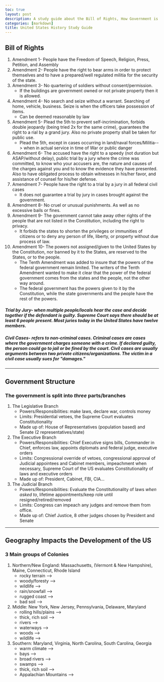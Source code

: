 ```yaml
---
toc: true
layout: post
description: A study guide about the Bill of Rights, How Government is structured, & How Geography Affects the Development of Places 
categories: [markdown]
title: United States History Study Guide
---
```


## Bill of Rights
1. Amendment 1- People have the Freedom of Speech, Religion, Press, Petition, and Assembly
2. Amendment 2- People have the right to bear arms in order to protect themselves and to have a prepared/well regulated militia for the security of the state.
3. Amendment 3- No quartering of soldiers without consent/permission. 
    - If the buildings are government owned or not private property then it is allowed.
4. Amendment 4- No search and seize without a warrant. Searching of home, vehicle, business. Seize is when the officers take possession of items.
    - Can be deemed reasonable by law
5. Amendment 5- Plead the 5th to prevent self-incrimination, forbids double jeopardy (being tried 2x for the same crime), guarantees the right to a rial by a grand jury. Also no private property shall be taken for public use. 
    - Plead the 5th, except in cases occurring in land/naval forces/Militia--> when in actual service in time of War or public danger
6. Amendment 6- The accused have the right to a speedy (not duration but ASAP/without delay), public trial by a jury where the crime was committed, to know who your accusers are, the nature and causes of the charges against you and to know the evidence they have presented. Also to have obligated process to obtain witnesses in his/her favor, and assistance of counsel for his/her defense.
7. Amendment 7- People have the right to a trial by a jury in all federal civil cases 
    - It does not guarantee a trial by jury in cases brought against the government.
8. Amendment 8- No cruel or unusual punishments. As well as no excessive bails or fines.
9. Amendment 9- The government cannot take away other rights of the people that are not listed in the Constitution, including the right to privacy.
    - It forbids the states to shorten the privileges or immunities of citizens or to deny any person of life, liberty, or property without due process of law.
10. Amendment 10- The powers not assigned/given to the United States by the Constitution, nor banned by it to the States, are reserved to the States, or to the people.
    - The Tenth Amendment was added to insure that the powers of the federal government remain limited. The writers of the Tenth Amendment wanted to make it clear that the power of the federal government comes from the states and the people, not the other way around.
    - The federal government has the powers given to it by the Constitution, while the state governments and the people have the rest of the powers.


##### **Trial by Jury**- when multiple people/locals hear the case and decide together if the defendant is guilty. Supreme Court says there should be at least 6 people present. Most juries today in the United States have twelve members.
##### **Civil Cases**- refers to non-criminal cases. Criminal cases are cases where the government charges someone with a crime. If declared guilty, the person could go to jail or be fined by the court. Civil cases are usually arguments between two private citizens/organizations. The victim in a civil case usually sues for "damages."

---
## Government Structure
### The government is split into *three* parts/branches
1. The Legislative Branch
    - Powers/Responsibilities: make laws, declare war, controls money
    - Limits: Presidential vetoes, the Supreme Court evaluates Constitutionality 
    - Made up of: House of Representatives (population based) and Senate (2 representatives/state)
2. The Executive Branch
    - Powers/Responsibilities: Chief Executive signs bills, Commander in Chief, enforces law, appoints diplomats and federal judge, executive orders 
    - Limits: Congressional override of vetoes, congressional approval of Judicial appointees and Cabinet members, impeachment when necessary, Supreme Court of the US evaluates Constitutionality of laws and executive orders
    - Made up of: President, Cabinet, FBI, CIA...
3. The Judicial Branch
    - Powers/Responsibilities: Evaluate the Constitutionality of laws *when asked to*, lifetime appointments/keep role until resigned/retired/removed
    - Limits: Congress can impeach any judges and remove them from office. 
    - Made up of: Chief Justice, 8 other judges chosen by President and Senate
 
---
## Geography Impacts the Development of the US
### 3 Main groups of Colonies
1. Northern/New England: Massachusetts, (Vermont & New Hampshire), Maine, Connecticut, Rhode Island
    - rocky terrain --> 
    - woody/foresty -->
    - wildlife -->
    - rain/snowfall -->
    - rugged coast -->
    - bad soil --> 
2. Middle: New York, New Jersey, Pennsylvania, Delaware, Maryland
    - rolling hills/plains -->
    - thick, rich soil -->
    - rivers -->
    - waterways -->
    - woods --> 
    - wildlife -->
3. Southern: Maryland, Virginia, North Carolina, South Carolina, Georgia
    - warm climate -->
    - bays -->
    - broad rivers -->
    - swamps -->
    - thick, rich soil -->
    - Appalachian Mountains -->